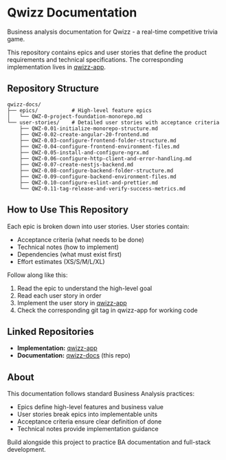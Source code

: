# Qwizz Documentation

Business analysis documentation for Qwizz - a real-time competitive trivia game.

This repository contains epics and user stories that define the product requirements and technical specifications. The corresponding implementation lives in [qwizz-app](https://github.com/danbozaru1/qwizz-app).

## Repository Structure

```
qwizz-docs/
├── epics/           # High-level feature epics
│   └── QWZ-0-project-foundation-monorepo.md
└── user-stories/    # Detailed user stories with acceptance criteria
    ├── QWZ-0.01-initialize-monorepo-structure.md
    ├── QWZ-0.02-create-angular-20-frontend.md
    ├── QWZ-0.03-configure-frontend-folder-structure.md
    ├── QWZ-0.04-configure-frontend-environment-files.md
    ├── QWZ-0.05-install-and-configure-ngrx.md
    ├── QWZ-0.06-configure-http-client-and-error-handling.md
    ├── QWZ-0.07-create-nestjs-backend.md
    ├── QWZ-0.08-configure-backend-folder-structure.md
    ├── QWZ-0.09-configure-backend-environment-files.md
    ├── QWZ-0.10-configure-eslint-and-prettier.md
    └── QWZ-0.11-tag-release-and-verify-success-metrics.md
```

## How to Use This Repository

Each epic is broken down into user stories. User stories contain:

- Acceptance criteria (what needs to be done)
- Technical notes (how to implement)
- Dependencies (what must exist first)
- Effort estimates (XS/S/M/L/XL)

Follow along like this:

1. Read the epic to understand the high-level goal
2. Read each user story in order
3. Implement the user story in [qwizz-app](https://github.com/danbozaru1/qwizz-app)
4. Check the corresponding git tag in qwizz-app for working code

## Linked Repositories

- **Implementation:** [qwizz-app](https://github.com/danbozaru1/qwizz-app)
- **Documentation:** [qwizz-docs](https://github.com/danbozaru1/qwizz-docs) (this repo)

## About

This documentation follows standard Business Analysis practices:

- Epics define high-level features and business value
- User stories break epics into implementable units
- Acceptance criteria ensure clear definition of done
- Technical notes provide implementation guidance

Build alongside this project to practice BA documentation and full-stack development.
